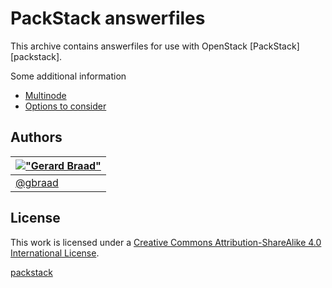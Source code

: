 PackStack answerfiles
=====================

This archive contains answerfiles for use with OpenStack [PackStack][packstack].

Some additional information

  * [Multinode](doc/multinode.md)
  * [Options to consider](doc/options.md)


Authors
-------

| [!["Gerard Braad"](http://gravatar.com/avatar/e466994eea3c2a1672564e45aca844d0.png?s=60)](http://gbraad.nl "Gerard Braad <me@gbraad.nl>") |
|---|
| [@gbraad](https://twitter.com/gbraad)  |


License
-------

This work is licensed under a [Creative Commons Attribution-ShareAlike 4.0 International License](http://creativecommons.org/licenses/by-sa/4.0/).

[packstack](https://wiki.openstack.org/wiki/Packstack)
